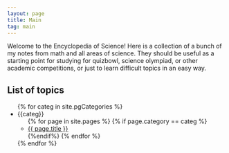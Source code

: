 ```yaml
---
layout: page
title: Main
tag: main
---
```


Welcome to the Encyclopedia of Science! Here is a collection of a bunch of my notes from math and all areas of science. They should be useful as a starting point for studying for quizbowl, science olympiad, or other academic competitions, or just to learn difficult topics in an easy way.

## List of topics



<ul>
	{% for categ in site.pgCategories %}
	<li>
		{{categ}}
		<ul>
			{% for page in site.pages %}
				{% if page.category == categ %}
					<li>
						<a class="a" href=".{{ page.url }}">{{ page.title }}</a>
					</li>
				{%endif%}
			{% endfor %}
		</ul>
	</li>
	{% endfor %}
</ul>

<!--

	filters: 
	https://github.com/Shopify/liquid/wiki/Liquid-for-Designers

-->
